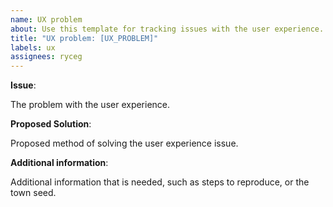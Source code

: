 ```yaml
---
name: UX problem
about: Use this template for tracking issues with the user experience. This is NOT for bugs.
title: "UX problem: [UX_PROBLEM]"
labels: ux
assignees: ryceg
---
```


**Issue**:

The problem with the user experience.

**Proposed Solution**:

Proposed method of solving the user experience issue.

**Additional information**:

Additional information that is needed, such as steps to reproduce, or the town seed.

